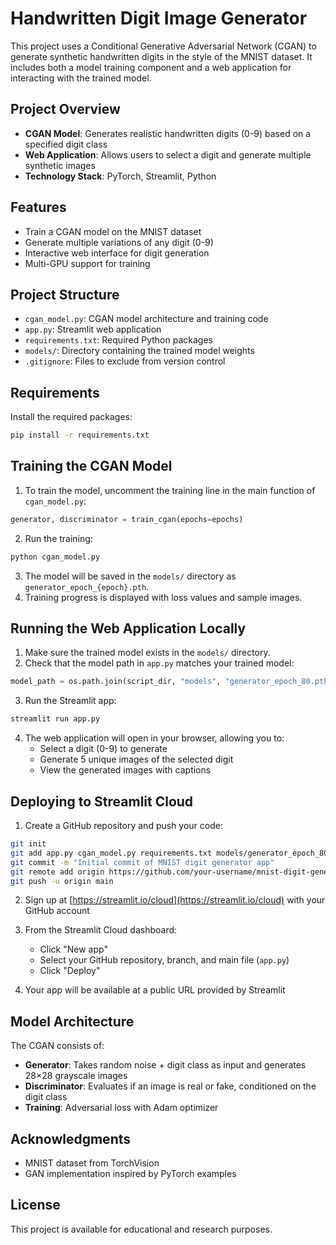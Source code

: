 # Handwritten Digit Image Generator

This project uses a Conditional Generative Adversarial Network (CGAN) to generate synthetic handwritten digits in the style of the MNIST dataset. It includes both a model training component and a web application for interacting with the trained model.

## Project Overview

- **CGAN Model**: Generates realistic handwritten digits (0-9) based on a specified digit class
- **Web Application**: Allows users to select a digit and generate multiple synthetic images
- **Technology Stack**: PyTorch, Streamlit, Python

## Features

- Train a CGAN model on the MNIST dataset
- Generate multiple variations of any digit (0-9)
- Interactive web interface for digit generation
- Multi-GPU support for training

## Project Structure

- `cgan_model.py`: CGAN model architecture and training code
- `app.py`: Streamlit web application
- `requirements.txt`: Required Python packages
- `models/`: Directory containing the trained model weights
- `.gitignore`: Files to exclude from version control

## Requirements

Install the required packages:

```bash
pip install -r requirements.txt
```

## Training the CGAN Model

1. To train the model, uncomment the training line in the main function of `cgan_model.py`:

```python
generator, discriminator = train_cgan(epochs=epochs)
```

2. Run the training:

```bash
python cgan_model.py
```

3. The model will be saved in the `models/` directory as `generator_epoch_{epoch}.pth`.
4. Training progress is displayed with loss values and sample images.

## Running the Web Application Locally

1. Make sure the trained model exists in the `models/` directory.
2. Check that the model path in `app.py` matches your trained model:

```python
model_path = os.path.join(script_dir, "models", "generator_epoch_80.pth")  # Update this if needed
```

3. Run the Streamlit app:

```bash
streamlit run app.py
```

4. The web application will open in your browser, allowing you to:
   - Select a digit (0-9) to generate
   - Generate 5 unique images of the selected digit
   - View the generated images with captions

## Deploying to Streamlit Cloud

1. Create a GitHub repository and push your code:

```bash
git init
git add app.py cgan_model.py requirements.txt models/generator_epoch_80.pth .gitignore README.md
git commit -m "Initial commit of MNIST digit generator app"
git remote add origin https://github.com/your-username/mnist-digit-generator.git
git push -u origin main
```

2. Sign up at [https://streamlit.io/cloud](https://streamlit.io/cloud) with your GitHub account

3. From the Streamlit Cloud dashboard:

   - Click "New app"
   - Select your GitHub repository, branch, and main file (`app.py`)
   - Click "Deploy"

4. Your app will be available at a public URL provided by Streamlit

## Model Architecture

The CGAN consists of:

- **Generator**: Takes random noise + digit class as input and generates 28×28 grayscale images
- **Discriminator**: Evaluates if an image is real or fake, conditioned on the digit class
- **Training**: Adversarial loss with Adam optimizer

## Acknowledgments

- MNIST dataset from TorchVision
- GAN implementation inspired by PyTorch examples

## License

This project is available for educational and research purposes.
